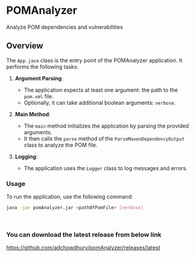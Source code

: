 # POMAnalyzer
Analyze POM dependencies and vulnerabilities

## Overview

The `App.java` class is the entry point of the POMAnalyzer application. It performs the following tasks:

1. **Argument Parsing**:
    - The application expects at least one argument: the path to the `pom.xml` file.
    - Optionally, it can take additional boolean arguments: `verbose`.

2. **Main Method**:
    - The `main` method initializes the application by parsing the provided arguments.
    - It then calls the `parse` method of the `ParseMavenDependencyOutput` class to analyze the POM file.

3. **Logging**:
    - The application uses the `Logger` class to log messages and errors.

### Usage

To run the application, use the following command:

```sh
java -jar pomAnalyzer.jar <pathOfPomFile> [verbose]
```

<br />

### You can download the latest release from below link
https://github.com/adchowdhury/pomAnalyzer/releases/latest
